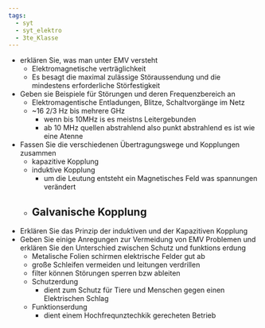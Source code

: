 ```yaml
---
tags:
  - syt
  - syt_elektro
  - 3te_Klasse
---
```

- erklären Sie, was man unter EMV versteht
	- Elektromagnetische verträglichkeit
	- Es besagt die maximal zulässige Störaussendung und die mindestens erforderliche Störfestigkeit
- Geben sie Beispiele für Störungen und deren Frequenzbereich an
	- Elektromagentische Entladungen, Blitze, Schaltvorgänge im Netz
	- ~16 2/3 Hz bis mehrere GHz
		- wenn bis 10MHz is es meistns Leitergebunden
		- ab 10 MHz quellen abstrahlend also punkt abstrahlend es ist wie eine Atenne
- Fassen Sie die verschiedenen Übertragungswege und Kopplungen zusammen
	- kapazitive Kopplung
	- induktive Kopplung
		- um die Leutung entsteht ein Magnetisches Feld was spannungen verändert
	- Galvanische Kopplung
		- 
- Erklären Sie das Prinzip der induktiven und der Kapazitiven Kopplung
- Geben Sie einige Anregungen zur Vermeidung von EMV Problemen und erklären Sie den Unterschied zwischen Schutz und funktions erdung
	- Metalische Folien schirmen elektrische Felder gut ab
	- große Schleifen vermeiden und leitungen verdrillen
	- filter können Störungen sperren bzw ableiten
	- Schutzerdung
		- dient zum Schutz für Tiere und Menschen gegen einen Elektrischen Schlag
	- Funktionserdung
		- dient einem Hochfrequnztechkik gerecheten Betrieb
